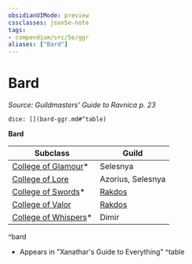 ```yaml
---
obsidianUIMode: preview
cssclasses: json5e-note
tags:
- compendium/src/5e/ggr
aliases: ["Bard"]
---
```

# Bard
*Source: Guildmasters' Guide to Ravnica p. 23* 

`dice: [](bard-ggr.md#^table)`

**Bard**

| Subclass | Guild |
|----------|-------|
| [College of Glamour](/3-Mechanics/CLI/classes/bard-college-of-glamour-xge.md)* | Selesnya |
| [College of Lore](/3-Mechanics/CLI/classes/bard-college-of-lore.md) | Azorius, Selesnya |
| [College of Swords](/3-Mechanics/CLI/classes/bard-college-of-swords-xge.md)* | [Rakdos](/3-Mechanics/CLI/bestiary/npc/rakdos-ggr.md) |
| [College of Valor](/3-Mechanics/CLI/classes/bard-college-of-valor.md) | [Rakdos](/3-Mechanics/CLI/bestiary/npc/rakdos-ggr.md) |
| [College of Whispers](/3-Mechanics/CLI/classes/bard-college-of-whispers-xge.md)* | Dimir |
^bard

* Appears in "Xanathar's Guide to Everything"
^table